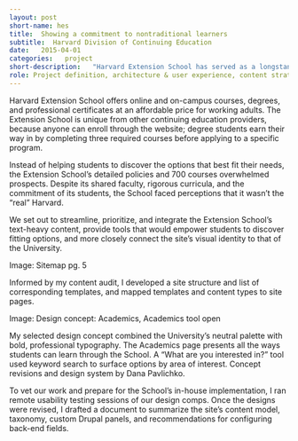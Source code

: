 ```yaml
---
layout: post
short-name: hes
title:  Showing a commitment to nontraditional learners
subtitle:  Harvard Division of Continuing Education
date:   2015-04-01
categories:   project
short-description:   "Harvard Extension School has served as a longstanding institution of continuing education for 100+ years, but its web presence was making its academic offerings and relationship to Harvard University murky. Set on increasing student enrollment and retention, the Extension School wanted a new, responsive website that was as accessible as learning at Harvard."
role: Project definition, architecture & user experience, content strategy, design concept, usability testing
---
```


Harvard Extension School offers online and on-campus courses, degrees, and professional certificates at an affordable price for working adults. The Extension School is unique from other continuing education providers, because anyone can enroll through the website; degree students earn their way in by completing three required courses before applying to a specific program.

Instead of helping students to discover the options that best fit their needs, the Extension School’s detailed policies and 700 courses overwhelmed prospects. Despite its shared faculty, rigorous curricula, and the commitment of its students, the School faced perceptions that it wasn’t the “real” Harvard.

We set out to streamline, prioritize, and integrate the Extension School’s text-heavy content, provide tools that would empower students to discover fitting options, and more closely connect the site’s visual identity to that of the University.

Image: Sitemap pg. 5

<p class="caption">Informed by my content audit, I developed a site structure and list of corresponding templates, and mapped templates and content types to site pages.</p>

Image: Design concept: Academics, Academics tool open

<p class="caption">My selected design concept combined the University’s neutral palette with bold, professional typography. The Academics page presents all the ways students can learn through the School. A “What are you interested in?” tool used keyword search to surface options by area of interest. Concept revisions and design system by Dana Pavlichko.</p>

To vet our work and prepare for the School’s in-house implementation, I ran remote usability testing sessions of our design comps. Once the designs were revised, I drafted a document to summarize the site’s content model, taxonomy, custom Drupal panels, and recommendations for configuring back-end fields.
